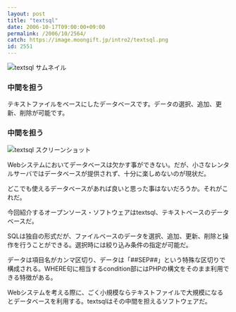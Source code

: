 ```yaml
---
layout: post
title: "textsql"
date: 2006-10-17T09:00:00+09:00
permalink: /2006/10/2564/
catch: https://image.moongift.jp/intro2/textsql.png
id: 2551
---
```

 ![textsql サムネイル](https://image.moongift.jp/intro2/textsql.t.png "textsql サムネイル")
  

### 中間を担う
  
テキストファイルをベースにしたデータベースです。データの選択、追加、更新、削除が可能です。  
<!--more-->  

### 中間を担う
  

![textsql スクリーンショット](https://image.moongift.jp/intro2/textsql.png "textsql スクリーンショット")

  

Webシステムにおいてデータベースは欠かす事ができない。だが、小さなレンタルサーバではデータベースが提供されず、十分に楽しめないのが現状だ。

  

どこでも使えるデータベースがあれば良いと思った事はないだろうか。それがこれだ。

  

今回紹介するオープンソース・ソフトウェアはtextsql、テキストベースのデータベースだ。

  

SQLは独自の形式だが、ファイルベースのデータを選択、追加、更新、削除と操作を行うことができる。選択時には絞り込み条件の指定が可能だ。

  

データは項目名がカンマ区切り、データは「##SEP##」という特殊な区切りで構成される。WHERE句に相当するcondition部にはPHPの構文をそのまま利用できる特徴がある。

  

Webシステムを考える際に、ごく小規模ならテキストファイルで大規模になるとデータベースを利用する。textsqlはその中間を担えるソフトウェアだ。


